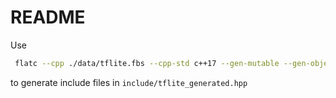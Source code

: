 # README

Use
```bash
 flatc --cpp ./data/tflite.fbs --cpp-std c++17 --gen-mutable --gen-object-api --scoped-enums --cpp-ptr-type std::shared_ptr -o ./include/tflite_generated.hpp
```
to generate include files in `include/tflite_generated.hpp`


